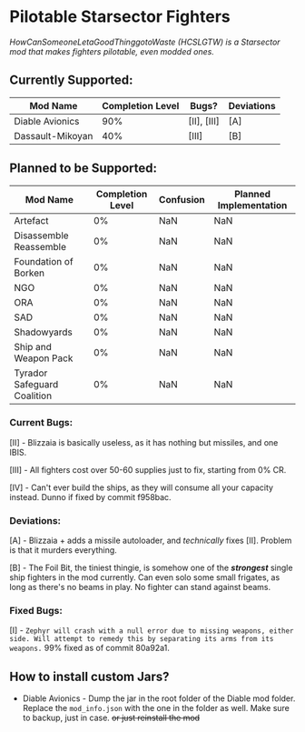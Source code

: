 # Pilotable Starsector Fighters

 *HowCanSomeoneLetaGoodThinggotoWaste (HCSLGTW) is a Starsector mod that makes fighters pilotable, even modded ones.*

## Currently Supported:

Mod Name | Completion Level | Bugs? | Deviations 
-------- | ---------------- | ----- | ----------
Diable Avionics | 90% | [II], [III] | [A]
Dassault-Mikoyan | 40% | [III] | [B]

## Planned to be Supported:
Mod Name | Completion Level | Confusion | Planned Implementation
-------- | ---------------- | --------- | ----------------------
Artefact | 0% | NaN | NaN
Disassemble Reassemble | 0% | NaN | NaN
Foundation of Borken | 0% | NaN | NaN
NGO | 0% | NaN | NaN
ORA | 0% | NaN | NaN
SAD | 0% | NaN | NaN
Shadowyards | 0% | NaN | NaN
Ship and Weapon Pack | 0% | NaN | NaN
Tyrador Safeguard Coalition | 0% | NaN | NaN


### Current Bugs:
 
 [II] - Blizzaia is basically useless, as it has nothing but missiles, and one IBIS.
 
 [III] - All fighters cost over 50-60 supplies just to fix, starting from 0% CR.

 [IV] - Can't ever build the ships, as they will consume all your capacity instead. Dunno if fixed by commit f958bac.
 

### Deviations:

 [A] - Blizzaia + adds a missile autoloader, and *technically* fixes [II]. Problem is that it murders everything.
 
 [B] - The Foil Bit, the tiniest thingie, is somehow one of the ***strongest*** single ship fighters in the mod currently. Can even solo some small frigates, as long as there's no beams in play. No fighter can stand against beams.


### Fixed Bugs:

 [I] - `Zephyr will crash with a null error due to missing weapons, either side. Will attempt to remedy this by separating its arms from its weapons.` 99% fixed as of commit 80a92a1. 


## How to install custom Jars?

* Diable Avionics - Dump the jar in the root folder of the Diable mod folder. Replace the `mod_info.json` with the one in the folder as well. Make sure to backup, just in case. ~~or just reinstall the mod~~ 
 
